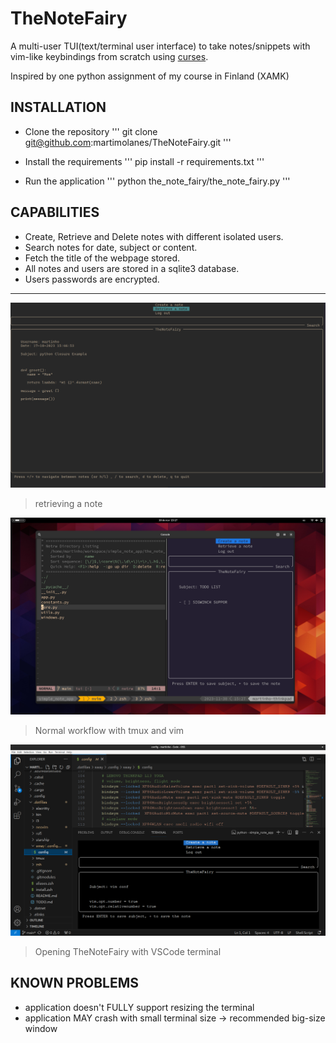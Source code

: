 # TheNoteFairy

A multi-user TUI(text/terminal user interface) to take notes/snippets with vim-like keybindings from scratch using [curses](https://docs.python.org/3/library/curses.html#module-curses).

Inspired by one python assignment of my course in Finland (XAMK)

## INSTALLATION
- Clone the repository
'''
git clone git@github.com:martimolanes/TheNoteFairy.git
'''

- Install the requirements
'''
pip install -r requirements.txt
'''

- Run the application
'''
python the_note_fairy/the_note_fairy.py
'''

## CAPABILITIES
- Create, Retrieve and Delete notes with different isolated users.
- Search notes for date, subject or content.
- Fetch the title of the webpage stored.
- All notes and users are stored in a sqlite3 database.
- Users passwords are encrypted.

---

![retrieving](./assets/retrieve_note.png)
> retrieving a note

![workflow](./assets/workflow.png)
> Normal workflow with tmux and vim

![VSCode](./assets/VScode-preview.png)
> Opening TheNoteFairy with VSCode terminal

## KNOWN PROBLEMS
- application doesn't FULLY support resizing the terminal
- application MAY crash with small terminal size -> recommended big-size window
